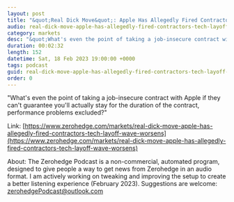 ```yaml
---
layout: post
title: "&quot;Real Dick Move&quot;: Apple Has Allegedly Fired Contractors As Tech Layoff Wave Worsens "
audio: real-dick-move-apple-has-allegedly-fired-contractors-tech-layoff-wave-worsens-0
category: markets
desc: "&quot;What's even the point of taking a job-insecure contract with Apple if they can't guarantee you'll actually stay for the duration of the contract, performance problems excluded?&quot;"
duration: 00:02:32
length: 152
datetime: Sat, 18 Feb 2023 19:00:00 +0000
tags: podcast
guid: real-dick-move-apple-has-allegedly-fired-contractors-tech-layoff-wave-worsens-0
order: 0
---
```

&quot;What's even the point of taking a job-insecure contract with Apple if they can't guarantee you'll actually stay for the duration of the contract, performance problems excluded?&quot;

Link: [https://www.zerohedge.com/markets/real-dick-move-apple-has-allegedly-fired-contractors-tech-layoff-wave-worsens](https://www.zerohedge.com/markets/real-dick-move-apple-has-allegedly-fired-contractors-tech-layoff-wave-worsens)

About: The Zerohedge Podcast is a non-commercial, automated program, designed to give people a way to get news from Zerohedge in an audio format.  I am actively working on tweaking and improving the setup to create a better listening experience (February 2023).  Suggestions are welcome: [zerohedgePodcast@outlook.com](mailto:zerohedgePodcast@outlook.com)